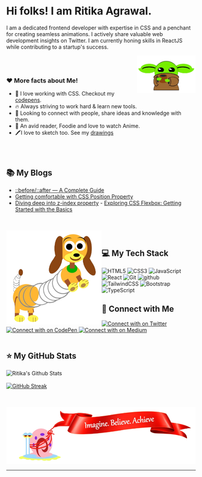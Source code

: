 # Hi folks! I am Ritika Agrawal.

<p>I am a dedicated frontend developer with expertise in CSS and a penchant for creating seamless animations. I actively share valuable web development insights on Twitter. I am currently honing skills in ReactJS while contributing to a startup's success.</p>

<img src="images/baby_yoda.png" align="right" alt="my single div baby yoda CSS art" style=" height:100px;"/>

<br/>
<br/>

### :heart: More facts about Me!

- 💜 I love working with CSS. Checkout my [codepens](https://codepen.io/RitikaAgrawal08).
- 🔥 Always striving to work hard & learn new tools.
- 👯 Looking to connect with people, share ideas and knowledge with them.
- 📕 An avid reader, Foodie and love to watch Anime.
- 🖍️I love to sketch too. See my [drawings](https://codepen.io/RitikaAgrawal08/full/WNwZzyb)

<br/>
<br/>

## :books: My Blogs

- [::before/::after — A Complete Guide](https://medium.com/@RitikaAgrawal08/before-after-a-complete-guide-5ae39240d520)
- [Getting comfortable with CSS Position Property](https://medium.com/@RitikaAgrawal08/getting-comfortable-with-css-position-property-5ba7afe8299f)
- [Diving deep into z-index property](https://medium.com/@RitikaAgrawal08/diving-deep-into-z-index-property-d60e3443f4ec) - [Exploring CSS Flexbox: Getting Started with the Basics](https://medium.com/@RitikaAgrawal08/exploring-css-flexbox-getting-started-with-the-basics-1174eea3ad4e)

<br/>
<br/>

<img src="images/slinky.png" align="left" alt="my single div baby yoda CSS art" style=" height:250px;"/>

<br/>

## :computer: My Tech Stack

![HTML5](https://img.shields.io/badge/HTML5-E34F26?style=for-the-badge&logo=HTML5&logoColor=white)
![CSS3](https://img.shields.io/badge/CSS3-1572B6?style=for-the-badge&logo=CSS3&logoColor=white)
![JavaScript](https://img.shields.io/badge/JavaScript-F7DF1E?style=for-the-badge&logo=JavaScript&logoColor=white)
![React](https://img.shields.io/badge/React-61DAFB?style=for-the-badge&logo=React&logoColor=white)
![Git](https://img.shields.io/badge/Git-F05032?style=for-the-badge&logo=Git&logoColor=white)
![github](https://img.shields.io/badge/GitHub-000000?style=for-the-badge&logo=GitHub&logoColor=white)
![TailwindCSS](https://img.shields.io/badge/Tailwind%20CSS-3490dc?style=for-the-badge&logo=TailwindCSS&logoColor=white)
![Bootstrap](https://img.shields.io/badge/Bootstrap-7952B3?style=for-the-badge&logo=Bootstrap&logoColor=white)
![TypeScript](https://img.shields.io/badge/TypeScript-007ACC?style=for-the-badge&logo=TypeScript&logoColor=white)

## :pushpin: Connect with Me

<a href="https://twitter.com/RitikaAgrawal08">
  <img src="https://img.shields.io/badge/Twitter-1DA1F2?style=for-the-badge&logo=Twitter&logoColor=white" alt="Connect with on Twitter"/>
</a>
<a href="https://codepen.io/RitikaAgrawal08">
  <img src="https://img.shields.io/badge/CodePen-000000?style=for-the-badge&logo=CodePen&logoColor=white" alt="Connect with on CodePen"/>
</a>
<a href="https://medium.com/@RitikaAgrawal08">
  <img src="https://img.shields.io/badge/Medium-000000?style=for-the-badge&logo=Medium&logoColor=white" alt="Connect with on Medium"/>
</a>

<br/>
<br/>

## :star: My GitHub Stats

![Ritika's Github Stats](https://github-readme-stats-jazv56o02-ritika-agrawal811.vercel.app/api?username=Ritika-Agrawal811&show_icons=true)
<br/> <br/>
[![GitHub Streak](https://streak-stats.demolab.com/?user=Ritika-Agrawal811)](https://git.io/streak-stats)

<br/>
<br/>

<div align="center">
<img src="images/gary.png" alt="my no-div gary CSS art carrying a quote" style=" height:150px;">
</div>

<hr/>
